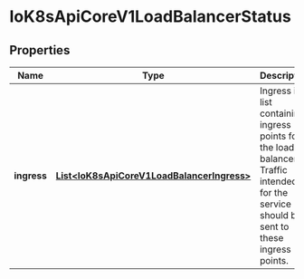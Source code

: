 
# IoK8sApiCoreV1LoadBalancerStatus

## Properties
Name | Type | Description | Notes
------------ | ------------- | ------------- | -------------
**ingress** | [**List&lt;IoK8sApiCoreV1LoadBalancerIngress&gt;**](IoK8sApiCoreV1LoadBalancerIngress.md) | Ingress is a list containing ingress points for the load-balancer. Traffic intended for the service should be sent to these ingress points. |  [optional]



